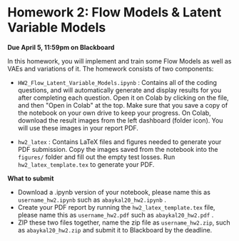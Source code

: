 # Homework 2: Flow Models & Latent Variable Models

**Due April 5, 11:59pm on Blackboard**

In this homework, you will implement and train some Flow Models as well as VAEs and variations of it. The homework consists of two components:

- `HW2_Flow_Latent_Variable_Models.ipynb` : Contains all of the coding questions, and will automatically generate and display results for you after completing each question. Open it on Colab by clicking on the file, and then "Open in Colab" at the top. Make sure that you save a copy of the notebook on your own drive to keep your progress. On Colab, download the result images from the left dashboard (folder icon). You will use these images in your report PDF.

- `hw2_latex` : Contains LaTeX files and figures needed to generate your PDF submission. Copy the images saved from the notebook into the `figures/` folder and fill out the empty test losses. Run `hw2_latex_template.tex` to generate your PDF.

**What to submit**

- Download a .ipynb version of your notebook, please name this as `username_hw2.ipynb` such as `abaykal20_hw2.ipynb` .
- Create your PDF report by running the `hw2_latex_template.tex` file, please name this as `username_hw2.pdf` such as `abaykal20_hw2.pdf` .
- ZIP these two files together, name the zip file as `username_hw2.zip`, such as `abaykal20_hw2.zip` and submit it to Blackboard by the deadline.
